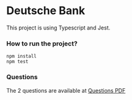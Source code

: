 # Deutsche Bank

This project is using Typescript and Jest.

### How to run the project?

```
npm install
npm test
```

### Questions

The 2 questions are available at [Questions PDF](/questions.pdf)
